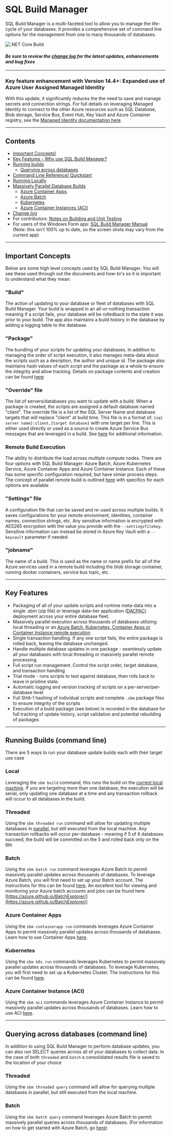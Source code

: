 # SQL Build Manager

SQL Build Manager is a multi-faceted tool to allow you to manage the life-cycle of your databases. It provides a comprehensive set of command line options for the management from one to many thousands of databases.

![.NET Core Build](https://github.com/mmckechney/SqlBuildManager/workflows/.NET%20Core%20Build/badge.svg)

#### _Be sure to review the [change log](CHANGELOG.md) for the latest updates, enhancements and bug fixes_

---
### **Key feature enhancement with Version 14.4+: Expanded use of Azure User Assigned Managed Identity**

With this update, it significantly reduces the the need to save and manage secrets and connection strings. For full details on leveraging Managed Identity to connect to the other Azure resources such as SQL Database, Blob storage, Service Bus, Event Hub, Key Vault and Azure Container registry, see the [Managed Identity documentation here](/docs/managed_identity.md).



---

## Contents
- [Important Concepts!](#important-concepts)
- [Key Features - Why use SQL Build Manager?](#key-features)
- [Running builds](#running-builds-command-line)
  - [Querying across databases](#querying-across-databases-command-line)
- [Command Line Reference/ Quickstart](docs/commandline.md)
- [Running Locally](docs/local_build.md)
- [Massively Parallel Database Builds](docs/massively_parallel.md)
  - [Azure Container Apps](docs/containerapp.md)
  - [Azure Batch](docs/azure_batch.md)
  - [Kubernetes](docs/kubernetes.md)
  - [Azure Container Instances (ACI)](docs/aci.md)
- [Change log](CHANGELOG.md)
- For contributors: [Notes on Building and Unit Testing](docs/setup_azure_environment.md)
- For users of the Windows Form app: [SQL Build Manager Manual](docs/SqlBuildManagerManual.md)\
  (Note: this isn't 100% up to date, so the screen shots may vary from the current app)

----

## Important Concepts

Below are some high level concepts used by SQL Build Manager. You will see these used through out the documents and how-to's so it is important to understand what they mean:

### **"Build"**
The action of updating to your database or fleet of databases with SQL Build Manager. Your build is wrapped in an all-or-nothing transaction meaning if a script fails, your database will be rolledback to the state it was prior to your build. The app also maintains a build history in the database by adding a logging table to the database.


### **"Package"**

The bundling of your scripts for updating your databases. In addition to managing the order of script execution, it also manages meta-data about the scripts such as a desription, the author and unique id. The package also maintains hash values of each script and the package as a whole to ensure the integrity and allow tracking. Details on package contents and creation can be found [here](docs/package.md)

### **"Override" file**

The list of servers/databases you want to update with a build. When a package is created, the scripts are assigned a default database named "client". The override file is a list of the SQL Server Name and database targets that will replace "client" at build time. This file is in a format of: `{sql server name}:client,{target database}` with one target per line. This is either used directly or used as a source to create Azure Service Bus messages that are leveraged in a build. See [here](docs/override_options.md) for additional information.

### **Remote Build Execution**

The ability to distribute the load across multiple compute nodes. There are four options with SQL Build Manager: Azure Batch, Azure Kubernetes Service, Azure Container Apps and Azure Container Instance. Each of these has some specific configuration required, but have simiar process steps. The concept of parallel remote build is outlined [here](docs/massively_parallel.md) with specifics for each options are available

### **"Settings" file**

A configuration file that can be saved and re-used across multiple builds. It saves configurations for your remote envionment, identities, container names,  connection strings, etc. Any sensitive information is encrypted with AES265 encryption with the value you provide with the `--settingsfilekey`. Sensitive information can instead be stored in Azure Key Vault with a `--keyvault` parameter if needed

### **"jobname"**
The name of a build. This is used as the name or name prefix for all of the Azure services used in a remote build including the blob storage container, running docker containers, service bus topic, etc. 

---

## Key Features

- Packaging of all of your update scripts and runtime meta-data into a single .sbm (zip file) or leverage data-tier application ([DACPAC](https://docs.microsoft.com/en-us/sql/relational-databases/data-tier-applications/deploy-a-data-tier-application)) deployment across your entire database fleet.
- Massively parallel execution across thousands of databases utilizing local threading or an [Azure Batch, Kubernetes, Container Apps or Container Instance remote execution](docs/massively_parallel.md)
- Single transaction handling. If any one script fails, the entire package is rolled back, leaving the database unchanged.
- Handle multiple database updates in one package - seamlessly update all your databases with local threading or massively parallel remote processing.
- Full script run management. Control the script order, target database, and transaction handling
- Trial mode - runs scripts to test against database, then rolls back to leave in pristine state.
- Automatic logging and version tracking of scripts on a per-server/per-database level
- Full SHA-1 hashing of individual scripts and complete `.sbm` package files to ensure integrity of the scripts
- Execution of a build package (see below) is recorded in the database for full tracking of update history, script validation and potential rebuilding of packages

----

## Running Builds (command line)

There are 5 ways to run your database update builds each with their target use case

### **Local**

Leveraging the `sbm build` command, this runs the build on the [current local machine](docs/local_build.md). If you are targeting more than one database, the execution will be serial, only updating one database at a time and any transaction rollback will occur to all databases in the build.

### **Threaded**

Using the `sbm threaded run` command will allow for updating multiple databases in [parallel](docs/threaded_build.md), but still executed from the local machine. Any transaction rollbacks will occur per-database - meaning if 5 of 6 databases succeed, the build will be committed on the 5 and rolled back only on the 6th

### **Batch**

Using the `sbm batch run` command leverages Azure Batch to permit massively parallel updates across thousands of databases. To leverage Azure Batch, you will first need to set up your Batch account. The instructions for this can be found [here](docs/azure_batch.md).
An excellent tool for viewing and monitoring your Azure batch accounts and jobs can be found here [https://azure.github.io/BatchExplorer/](https://azure.github.io/BatchExplorer/)

### **Azure Container Apps**

Using the `sbm containerapp run` commands leverages Azure Container Apps to permit massively parallel updates across thousands of databases. Learn how to use Container Apps [here](docs/containerapp.md).

### **Kubernetes**

Using the `sbm k8s run` commands leverages Kubernetes to permit massively parallel updates across thousands of databases. To leverage Kubernetes, you will first need to set up a Kubernetes Cluster. The instructions for this can be found [here](docs/kubernetes.md#).

### **Azure Container Instance (ACI)**

Using the `sbm aci` commands leverages Azure Container Instance to permit massively parallel updates across thousands of databases. Learn how to use ACI [here](docs/aci.md).

----

## Querying across databases (command line)

In addition to using SQL Build Manager to perform database updates, you can also run SELECT queries across all of your databases to collect data. In the case of both `threaded` and `batch` a consolidated results file is saved to the location of your choice

### Threaded

Using the `sbm threaded query` command will allow for querying multiple databases in parallel, but still executed from the local machine.

### Batch

Using the `sbm batch query` command leverages Azure Batch to permit massively parallel queries across thousands of databases. (For information on how to get started with Azure Batch, go [here](docs/azure_batch.md))
